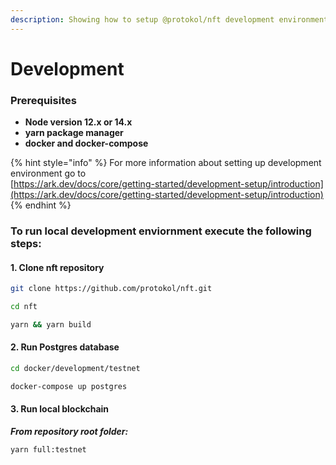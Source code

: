 ```yaml
---
description: Showing how to setup @protokol/nft development environment.
---
```


# Development

### Prerequisites

* **Node version 12.x or 14.x**
* **yarn package manager**
* **docker and docker-compose**

{% hint style="info" %}
For more information about setting up development environment go to   
[https://ark.dev/docs/core/getting-started/development-setup/introduction](https://ark.dev/docs/core/getting-started/development-setup/introduction)
{% endhint %}

### To run local development enviornment execute the following steps:

#### 1. Clone nft repository

```bash
git clone https://github.com/protokol/nft.git

cd nft

yarn && yarn build
```

#### 2. Run Postgres database

```bash
cd docker/development/testnet

docker-compose up postgres
```

#### 3. Run local blockchain

_**From repository root folder:**_

```bash
yarn full:testnet
```

